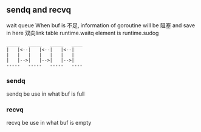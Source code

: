 ##  sendq and recvq
wait queue 
When buf is 不足, information of goroutine will be 阻塞 and save in here
双向link table runtime.waitq
element is runtime.sudog
```shell
_____	_____   _____	____
|	|<--|	|<--|	|<--|
|	|	|	|	|	|	|
|	|-->|	|-->|	|-->|
-----	-----	-----	----
```


###   sendq
sendq be use in what buf is full


###   recvq
recvq be use in what buf is empty
